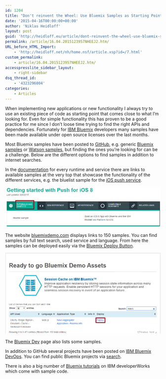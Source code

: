 ```yaml
---
id: 1204
title: "Don't reinvent the Wheel: Use Bluemix Samples as Starting Points for your Apps"
date: '2015-04-16T00:00:00+00:00'
author: 'Niklas Heidloff'
layout: post
guid: 'http://heidloff.eu/article/dont-reinvent-the-wheel-use-bluemix-samples-as-starting-points-for-your-apps/'
permalink: /article/16.04.2015123957NHEEJ2.htm/
URL_before_HTML_Import:
    - 'http://heidloff.net/nh/home.nsf/article.xsp?id=/7.html'
custom_permalink:
    - article/16.04.2015123957NHEEJ2.htm/
accesspresslite_sidebar_layout:
    - right-sidebar
dsq_thread_id:
    - '4323296004'
categories:
    - Articles
---
```


 When implementing new applications or new functionality I always try to use an existing piece of code as starting point that comes close to what I’m looking for. Even for simple functionality this has proven to be a good practice for me since I don’t loose time trying to find the right APIs and dependencies. Fortunately for [IBM Bluemix](http://bluemix.net/) developers many samples have been made available under open source licenses over the last months.

Most Bluemix samples have been posted to [GitHub](http://github.com/), e.g. generic [Bluemix samples](https://github.com/IBM-Bluemix) or [Watson samples](https://github.com/watson-developer-cloud), but finding the ones you’re looking for can be a challenge. Below are the different options to find samples in addition to internet searches.

In the [documentation](https://www.ng.bluemix.net/docs/#) for every runtime and service there are links to available samples at the very top that showcase the functionality of the different services, e.g. the bluelist sample for the [iOS push service](https://www.ng.bluemix.net/docs/#services/mobilepush/index.html#gettingstarted).

![image](/assets/img/2015/04/bluesamples1.png)

The website [bluemixdemo.com](http://bluemixdemo.com/) displays links to 150 samples. You can find samples by full text search, used service and language. From here the samples can be deployed easily via the [Bluemix Deploy Button](https://developer.ibm.com/devops-services/2015/02/18/share-code-new-deploy-bluemix-button/).

![image](/assets/img/2015/04/bluesamples2.png)

The [Bluemix Dev](https://developer.ibm.com/bluemix/documentation/sample-code/) page also lists some samples.

In addition to GitHub several projects have been posted on [IBM Bluemix DevOps](https://hub.jazz.net/explore/). You can find public Bluemix projects via [search](https://hub.jazz.net/explore/searchPage?text=bluemix&scope=public).

There is also a big number of [Bluemix tutorials](http://www.ibm.com/developerworks/library/?sort_by=&show_abstract=true&show_all=&search_flag=&contentarea_by=All+Zones&search_by=bluemix&product_by=-1&topic_by=-1&industry_by=-1&type_by=All+Types&ibm-search=Search) on IBM developerWorks which come with sample code.